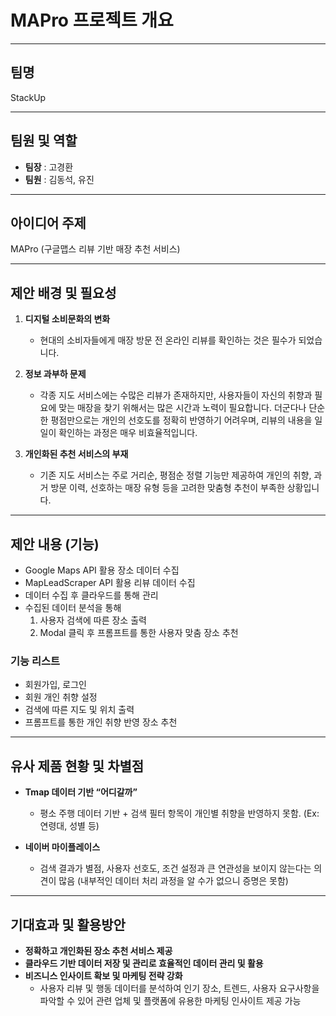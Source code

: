 # MAPro 프로젝트 개요

---

## **팀명**

StackUp

---

## **팀원 및 역할**

-   **팀장** : 고경환
-   **팀원** : 김동석, 유진

---

## **아이디어 주제**

MAPro (구글맵스 리뷰 기반 매장 추천 서비스)

---

## **제안 배경 및 필요성**

1.  **디지털 소비문화의 변화**
    -   현대의 소비자들에게 매장 방문 전 온라인 리뷰를 확인하는 것은 필수가 되었습니다.

2.  **정보 과부하 문제**
    -   각종 지도 서비스에는 수많은 리뷰가 존재하지만, 사용자들이 자신의 취향과 필요에 맞는 매장을 찾기 위해서는 많은 시간과 노력이 필요합니다. 더군다나 단순한 평점만으로는 개인의 선호도를 정확히 반영하기 어려우며, 리뷰의 내용을 일일이 확인하는 과정은 매우 비효율적입니다.

3.  **개인화된 추천 서비스의 부재**
    -   기존 지도 서비스는 주로 거리순, 평점순 정렬 기능만 제공하여 개인의 취향, 과거 방문 이력, 선호하는 매장 유형 등을 고려한 맞춤형 추천이 부족한 상황입니다.

---

## **제안 내용 (기능)**

-   Google Maps API 활용 장소 데이터 수집
-   MapLeadScraper API 활용 리뷰 데이터 수집
-   데이터 수집 후 클라우드를 통해 관리
-   수집된 데이터 분석을 통해
    1.  사용자 검색에 따른 장소 출력
    2.  Modal 클릭 후 프롬프트를 통한 사용자 맞춤 장소 추천

### **기능 리스트**

-   회원가입, 로그인
-   회원 개인 취향 설정
-   검색에 따른 지도 및 위치 출력
-   프롬프트를 통한 개인 취향 반영 장소 추천

---

## **유사 제품 현황 및 차별점**

-   **Tmap 데이터 기반 “어디갈까”**
    -   평소 주행 데이터 기반 + 검색 필터 항목이 개인별 취향을 반영하지 못함. (Ex: 연령대, 성별 등)

-   **네이버 마이플레이스**
    -   검색 결과가 별점, 사용자 선호도, 조건 설정과 큰 연관성을 보이지 않는다는 의견이 많음 (내부적인 데이터 처리 과정을 알 수가 없으니 증명은 못함)

---

## **기대효과 및 활용방안**

-   **정확하고 개인화된 장소 추천 서비스 제공**
-   **클라우드 기반 데이터 저장 및 관리로 효율적인 데이터 관리 및 활용**
-   **비즈니스 인사이트 확보 및 마케팅 전략 강화**
    -   사용자 리뷰 및 행동 데이터를 분석하여 인기 장소, 트렌드, 사용자 요구사항을 파악할 수 있어 관련 업체 및 플랫폼에 유용한 마케팅 인사이트 제공 가능
